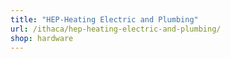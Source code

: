 ```yaml
---
title: "HEP-Heating Electric and Plumbing"
url: /ithaca/hep-heating-electric-and-plumbing/
shop: hardware
---
```

